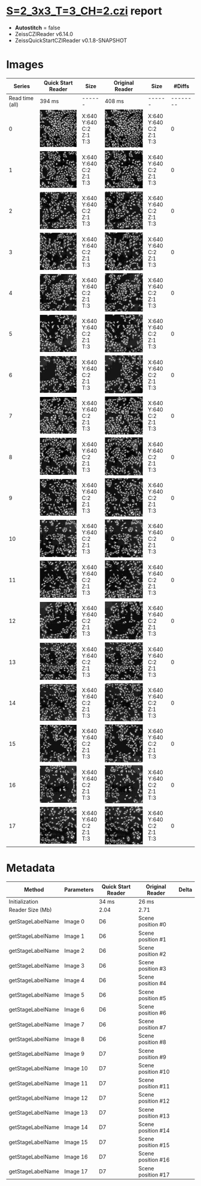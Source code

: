 # [S=2_3x3_T=3_CH=2.czi](https://zenodo.org/record/7015307/files/S%3D2_3x3_T%3D3_CH%3D2.czi) report
 - **Autostitch** = false
 - ZeissCZIReader v6.14.0
 - ZeissQuickStartCZIReader v0.1.8-SNAPSHOT

# Images 

| Series            | Quick Start Reader | Size | Original Reader | Size | #Diffs |
|-------------------|--------------------|------|-----------------|------|--------|
| Read time (all)   |394 ms|------|408 ms|------|--------|
|0|![S=2_3x3_T=3_CH=2.quick_true.flat_true.stitch_false.series_0.jpg](S=2_3x3_T=3_CH=2/S=2_3x3_T=3_CH=2.quick_true.flat_true.stitch_false.series_0.jpg)|X:640<br>Y:640<br>C:2<br>Z:1<br>T:3|![S=2_3x3_T=3_CH=2.quick_false.flat_true.stitch_false.series_0.jpg](S=2_3x3_T=3_CH=2/S=2_3x3_T=3_CH=2.quick_false.flat_true.stitch_false.series_0.jpg)|X:640<br>Y:640<br>C:2<br>Z:1<br>T:3|0|
|1|![S=2_3x3_T=3_CH=2.quick_true.flat_true.stitch_false.series_1.jpg](S=2_3x3_T=3_CH=2/S=2_3x3_T=3_CH=2.quick_true.flat_true.stitch_false.series_1.jpg)|X:640<br>Y:640<br>C:2<br>Z:1<br>T:3|![S=2_3x3_T=3_CH=2.quick_false.flat_true.stitch_false.series_1.jpg](S=2_3x3_T=3_CH=2/S=2_3x3_T=3_CH=2.quick_false.flat_true.stitch_false.series_1.jpg)|X:640<br>Y:640<br>C:2<br>Z:1<br>T:3|0|
|2|![S=2_3x3_T=3_CH=2.quick_true.flat_true.stitch_false.series_2.jpg](S=2_3x3_T=3_CH=2/S=2_3x3_T=3_CH=2.quick_true.flat_true.stitch_false.series_2.jpg)|X:640<br>Y:640<br>C:2<br>Z:1<br>T:3|![S=2_3x3_T=3_CH=2.quick_false.flat_true.stitch_false.series_2.jpg](S=2_3x3_T=3_CH=2/S=2_3x3_T=3_CH=2.quick_false.flat_true.stitch_false.series_2.jpg)|X:640<br>Y:640<br>C:2<br>Z:1<br>T:3|0|
|3|![S=2_3x3_T=3_CH=2.quick_true.flat_true.stitch_false.series_3.jpg](S=2_3x3_T=3_CH=2/S=2_3x3_T=3_CH=2.quick_true.flat_true.stitch_false.series_3.jpg)|X:640<br>Y:640<br>C:2<br>Z:1<br>T:3|![S=2_3x3_T=3_CH=2.quick_false.flat_true.stitch_false.series_3.jpg](S=2_3x3_T=3_CH=2/S=2_3x3_T=3_CH=2.quick_false.flat_true.stitch_false.series_3.jpg)|X:640<br>Y:640<br>C:2<br>Z:1<br>T:3|0|
|4|![S=2_3x3_T=3_CH=2.quick_true.flat_true.stitch_false.series_4.jpg](S=2_3x3_T=3_CH=2/S=2_3x3_T=3_CH=2.quick_true.flat_true.stitch_false.series_4.jpg)|X:640<br>Y:640<br>C:2<br>Z:1<br>T:3|![S=2_3x3_T=3_CH=2.quick_false.flat_true.stitch_false.series_4.jpg](S=2_3x3_T=3_CH=2/S=2_3x3_T=3_CH=2.quick_false.flat_true.stitch_false.series_4.jpg)|X:640<br>Y:640<br>C:2<br>Z:1<br>T:3|0|
|5|![S=2_3x3_T=3_CH=2.quick_true.flat_true.stitch_false.series_5.jpg](S=2_3x3_T=3_CH=2/S=2_3x3_T=3_CH=2.quick_true.flat_true.stitch_false.series_5.jpg)|X:640<br>Y:640<br>C:2<br>Z:1<br>T:3|![S=2_3x3_T=3_CH=2.quick_false.flat_true.stitch_false.series_5.jpg](S=2_3x3_T=3_CH=2/S=2_3x3_T=3_CH=2.quick_false.flat_true.stitch_false.series_5.jpg)|X:640<br>Y:640<br>C:2<br>Z:1<br>T:3|0|
|6|![S=2_3x3_T=3_CH=2.quick_true.flat_true.stitch_false.series_6.jpg](S=2_3x3_T=3_CH=2/S=2_3x3_T=3_CH=2.quick_true.flat_true.stitch_false.series_6.jpg)|X:640<br>Y:640<br>C:2<br>Z:1<br>T:3|![S=2_3x3_T=3_CH=2.quick_false.flat_true.stitch_false.series_6.jpg](S=2_3x3_T=3_CH=2/S=2_3x3_T=3_CH=2.quick_false.flat_true.stitch_false.series_6.jpg)|X:640<br>Y:640<br>C:2<br>Z:1<br>T:3|0|
|7|![S=2_3x3_T=3_CH=2.quick_true.flat_true.stitch_false.series_7.jpg](S=2_3x3_T=3_CH=2/S=2_3x3_T=3_CH=2.quick_true.flat_true.stitch_false.series_7.jpg)|X:640<br>Y:640<br>C:2<br>Z:1<br>T:3|![S=2_3x3_T=3_CH=2.quick_false.flat_true.stitch_false.series_7.jpg](S=2_3x3_T=3_CH=2/S=2_3x3_T=3_CH=2.quick_false.flat_true.stitch_false.series_7.jpg)|X:640<br>Y:640<br>C:2<br>Z:1<br>T:3|0|
|8|![S=2_3x3_T=3_CH=2.quick_true.flat_true.stitch_false.series_8.jpg](S=2_3x3_T=3_CH=2/S=2_3x3_T=3_CH=2.quick_true.flat_true.stitch_false.series_8.jpg)|X:640<br>Y:640<br>C:2<br>Z:1<br>T:3|![S=2_3x3_T=3_CH=2.quick_false.flat_true.stitch_false.series_8.jpg](S=2_3x3_T=3_CH=2/S=2_3x3_T=3_CH=2.quick_false.flat_true.stitch_false.series_8.jpg)|X:640<br>Y:640<br>C:2<br>Z:1<br>T:3|0|
|9|![S=2_3x3_T=3_CH=2.quick_true.flat_true.stitch_false.series_9.jpg](S=2_3x3_T=3_CH=2/S=2_3x3_T=3_CH=2.quick_true.flat_true.stitch_false.series_9.jpg)|X:640<br>Y:640<br>C:2<br>Z:1<br>T:3|![S=2_3x3_T=3_CH=2.quick_false.flat_true.stitch_false.series_9.jpg](S=2_3x3_T=3_CH=2/S=2_3x3_T=3_CH=2.quick_false.flat_true.stitch_false.series_9.jpg)|X:640<br>Y:640<br>C:2<br>Z:1<br>T:3|0|
|10|![S=2_3x3_T=3_CH=2.quick_true.flat_true.stitch_false.series_10.jpg](S=2_3x3_T=3_CH=2/S=2_3x3_T=3_CH=2.quick_true.flat_true.stitch_false.series_10.jpg)|X:640<br>Y:640<br>C:2<br>Z:1<br>T:3|![S=2_3x3_T=3_CH=2.quick_false.flat_true.stitch_false.series_10.jpg](S=2_3x3_T=3_CH=2/S=2_3x3_T=3_CH=2.quick_false.flat_true.stitch_false.series_10.jpg)|X:640<br>Y:640<br>C:2<br>Z:1<br>T:3|0|
|11|![S=2_3x3_T=3_CH=2.quick_true.flat_true.stitch_false.series_11.jpg](S=2_3x3_T=3_CH=2/S=2_3x3_T=3_CH=2.quick_true.flat_true.stitch_false.series_11.jpg)|X:640<br>Y:640<br>C:2<br>Z:1<br>T:3|![S=2_3x3_T=3_CH=2.quick_false.flat_true.stitch_false.series_11.jpg](S=2_3x3_T=3_CH=2/S=2_3x3_T=3_CH=2.quick_false.flat_true.stitch_false.series_11.jpg)|X:640<br>Y:640<br>C:2<br>Z:1<br>T:3|0|
|12|![S=2_3x3_T=3_CH=2.quick_true.flat_true.stitch_false.series_12.jpg](S=2_3x3_T=3_CH=2/S=2_3x3_T=3_CH=2.quick_true.flat_true.stitch_false.series_12.jpg)|X:640<br>Y:640<br>C:2<br>Z:1<br>T:3|![S=2_3x3_T=3_CH=2.quick_false.flat_true.stitch_false.series_12.jpg](S=2_3x3_T=3_CH=2/S=2_3x3_T=3_CH=2.quick_false.flat_true.stitch_false.series_12.jpg)|X:640<br>Y:640<br>C:2<br>Z:1<br>T:3|0|
|13|![S=2_3x3_T=3_CH=2.quick_true.flat_true.stitch_false.series_13.jpg](S=2_3x3_T=3_CH=2/S=2_3x3_T=3_CH=2.quick_true.flat_true.stitch_false.series_13.jpg)|X:640<br>Y:640<br>C:2<br>Z:1<br>T:3|![S=2_3x3_T=3_CH=2.quick_false.flat_true.stitch_false.series_13.jpg](S=2_3x3_T=3_CH=2/S=2_3x3_T=3_CH=2.quick_false.flat_true.stitch_false.series_13.jpg)|X:640<br>Y:640<br>C:2<br>Z:1<br>T:3|0|
|14|![S=2_3x3_T=3_CH=2.quick_true.flat_true.stitch_false.series_14.jpg](S=2_3x3_T=3_CH=2/S=2_3x3_T=3_CH=2.quick_true.flat_true.stitch_false.series_14.jpg)|X:640<br>Y:640<br>C:2<br>Z:1<br>T:3|![S=2_3x3_T=3_CH=2.quick_false.flat_true.stitch_false.series_14.jpg](S=2_3x3_T=3_CH=2/S=2_3x3_T=3_CH=2.quick_false.flat_true.stitch_false.series_14.jpg)|X:640<br>Y:640<br>C:2<br>Z:1<br>T:3|0|
|15|![S=2_3x3_T=3_CH=2.quick_true.flat_true.stitch_false.series_15.jpg](S=2_3x3_T=3_CH=2/S=2_3x3_T=3_CH=2.quick_true.flat_true.stitch_false.series_15.jpg)|X:640<br>Y:640<br>C:2<br>Z:1<br>T:3|![S=2_3x3_T=3_CH=2.quick_false.flat_true.stitch_false.series_15.jpg](S=2_3x3_T=3_CH=2/S=2_3x3_T=3_CH=2.quick_false.flat_true.stitch_false.series_15.jpg)|X:640<br>Y:640<br>C:2<br>Z:1<br>T:3|0|
|16|![S=2_3x3_T=3_CH=2.quick_true.flat_true.stitch_false.series_16.jpg](S=2_3x3_T=3_CH=2/S=2_3x3_T=3_CH=2.quick_true.flat_true.stitch_false.series_16.jpg)|X:640<br>Y:640<br>C:2<br>Z:1<br>T:3|![S=2_3x3_T=3_CH=2.quick_false.flat_true.stitch_false.series_16.jpg](S=2_3x3_T=3_CH=2/S=2_3x3_T=3_CH=2.quick_false.flat_true.stitch_false.series_16.jpg)|X:640<br>Y:640<br>C:2<br>Z:1<br>T:3|0|
|17|![S=2_3x3_T=3_CH=2.quick_true.flat_true.stitch_false.series_17.jpg](S=2_3x3_T=3_CH=2/S=2_3x3_T=3_CH=2.quick_true.flat_true.stitch_false.series_17.jpg)|X:640<br>Y:640<br>C:2<br>Z:1<br>T:3|![S=2_3x3_T=3_CH=2.quick_false.flat_true.stitch_false.series_17.jpg](S=2_3x3_T=3_CH=2/S=2_3x3_T=3_CH=2.quick_false.flat_true.stitch_false.series_17.jpg)|X:640<br>Y:640<br>C:2<br>Z:1<br>T:3|0|

# Metadata

|  Method            | Parameters       | Quick Start Reader | Original Reader | Delta  |
| -------------------|------------------|--------------------|-----------------|------- |
| Initialization     |                  |34 ms|26 ms|        |
| Reader Size (Mb)     |                  |2.04|2.71|        |
| getStageLabelName| Image 0 | D6| Scene position #0| |
| getStageLabelName| Image 1 | D6| Scene position #1| |
| getStageLabelName| Image 2 | D6| Scene position #2| |
| getStageLabelName| Image 3 | D6| Scene position #3| |
| getStageLabelName| Image 4 | D6| Scene position #4| |
| getStageLabelName| Image 5 | D6| Scene position #5| |
| getStageLabelName| Image 6 | D6| Scene position #6| |
| getStageLabelName| Image 7 | D6| Scene position #7| |
| getStageLabelName| Image 8 | D6| Scene position #8| |
| getStageLabelName| Image 9 | D7| Scene position #9| |
| getStageLabelName| Image 10 | D7| Scene position #10| |
| getStageLabelName| Image 11 | D7| Scene position #11| |
| getStageLabelName| Image 12 | D7| Scene position #12| |
| getStageLabelName| Image 13 | D7| Scene position #13| |
| getStageLabelName| Image 14 | D7| Scene position #14| |
| getStageLabelName| Image 15 | D7| Scene position #15| |
| getStageLabelName| Image 16 | D7| Scene position #16| |
| getStageLabelName| Image 17 | D7| Scene position #17| |
